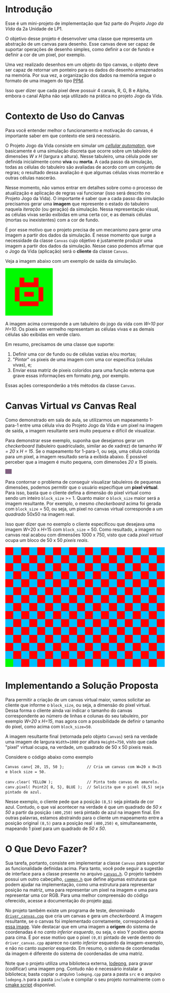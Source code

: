 # Introdução

Esse é um mini-projeto de implementação que faz parte do *Projeto Jogo da Vida* da 2a Unidade de LP1.

O objetivo desse projeto é desenvolver uma classe que representa um abstração de um canvas para desenho.
Esse canvas deve ser capaz de suportar operações de desenho simples, como definir a cor de fundo e definir a cor de um pixel, por exemplo.

Uma vez realizado desenhos em um objeto do tipo canvas, o objeto deve ser capaz de retornar um ponteiro para os dados do desenho armazenados na memória. Por sua vez, a organização dos dados na memória segue o formato de uma imagem do tipo [PPM](https://en.wikipedia.org/wiki/Netpbm_format).

Isso quer dizer que cada pixel deve possuir 4 canais, R, G, B e Alpha, embora o canal Alpha não seja utilizado na prática no projeto Jogo da Vida.

# Contexto de Uso do Canvas

Para você entender melhor o funcionamento e motivação do canvas, é importante saber em que contexto ele será necessário.

O Projeto Jogo da Vida consiste em simular um [_cellular automaton_](https://en.wikipedia.org/wiki/Cellular_automaton), que basicamente é uma simulação discreta que ocorre sobre um tabuleiro de dimensões _W x H_ (largura x altura). Nesse tabuleiro, uma célula pode ser definida inicialmente como **viva** ou **morta**.
A cada passo da simulação, todas as células do tabuleiro são avaliadas de acordo com um conjunto de regras; o resultado dessa avaliação é que algumas células vivas morrerão e outras células nascerão.

Nesse momento, não vamos entrar em detalhes sobre como o processo de atualização e aplicação de regras vai funcionar (isso será descrito no Projeto Jogo da Vida). O importante é saber que a cada passo da simulação precisamos gerar uma **imagem** que represente o estado do tabuleiro naquela _iteração_ (ou geração) da simulação.
Nessa representação visual, as células vivas serão exibidas em uma certa cor, e as demais células (mortas ou inexistentes) com a cor de fundo.

É por esse motivo que o projeto precisa de um mecanismo para gerar uma imagem a partir dos dados da simulação. É nesse momento que surge a necessidade da classe `Canvas` cujo objetivo é justamente produzir uma imagem a partir dos dados da simulação. Nesse caso podemos afirmar que o Jogo da Vida (aplicação) será o **cliente** da classe `Canvas`.

Veja a imagem abaixo com um exemplo de saída da simulação.

 <img src="./pics/generation_0001.png" width="150">

A imagem acima corresponde a um tabuleiro do jogo da vida com _W=10_ por _H=10_. Os pixeis em vermelho representam as células vivas e as demais células são exibidas em verde claro.

Em resumo, precisamos de uma classe que suporte:
1. Definir uma cor de fundo ou de células vazias e/ou mortas;
2. "_Pintar_" os pixeis de uma imagem com uma cor específica (células vivas), e;
3. Enviar essa matriz de pixeis coloridos para uma função externa que grave essas informações em formato _png_, por exemplo.

Essas ações corresponderão a três métodos da classe `Canvas`.

# Canvas Virtual _vs_ Canvas Real

Como demonstrado em sala de aula, se utilizarmos um mapeamento 1-para-1 entre uma célula viva do Projeto Jogo da Vida e um pixel na imagem de saída, a imagem resultante será muito pequena e difícil de visualizar.

Para demonstrar esse exemplo, suponha que desejamos gerar um _checkerboard_ (tabuleiro quadriculado, similar ao de xadrez) de tamanho _W = 20_ x _H = 15_. Se o mapeamento for 1-para-1, ou seja, uma célula colorida para um pixel, a imagem resultado seria a exibida abaixo. É possível perceber que a imagem é muito pequena, com dimensões _20 x 15_ pixeis.

 <img src="./pics/saida_1.png">

Para contornar o problema de conseguir visualizar tabuleiros de pequenas dimensões, podemos permitir que o usuário especifique um **pixel virtual**.
Para isso, basta que o cliente defina a dimensão do pixel virtual como sendo um inteiro `block_size` >= 1. Quanto maior o `block_size` maior será  a imagem resultante. Por exemplo, o mesmo _checkerboard_ acima foi gerada com `block_size` = 50, ou seja, um pixel no canvas virtual corresponde a um _quadrado_ 50x50 na imagem real.

Isso quer dizer que no exemplo o cliente especificou que desejava uma imagem _W_=20 x _H_=15 com `block_size` = 50. Como resultado, a imagem no canvas real acabou com dimensões 1000 x 750, visto que cada _pixel virtual_  ocupa um bloco de 50 x 50 _pixeis reais_.

 <img src="./pics/saida_50.png">

# Implementando a Solução Proposta

Para permitir a criação de um canvas virtual maior, vamos solicitar ao cliente que informe o `block_size`, ou seja, a dimensão do pixel virtual. Dessa forma o cliente ainda vai indicar o tamanho do canvas correspondente ao número de linhas e colunas do seu tabuleiro, por exemplo _W=20_ x _H=15_, mas agora com a possibilidade de definir o tamanho do pixel, como acima com `block_size=50`.

A imagem resultante final (retornada pelo objeto `Canvas`) será na verdade uma imagem de largura `Width=1000` por altura `Height=750`, visto que cada "pixel" virtual ocupa, na verdade, um quadrado de 50 x 50 pixeis reais.

Considere o código abaixo como exemplo

```
Canvas canv{ 20, 15, 50 };          // Cria um canvas com W=20 x H=15 e block size = 50.

canv.clear( YELLOW );               // Pinta todo canvas de amarelo.
canv.pixel( Point2{ 8, 5}, BLUE );  // Solicita que o pixel (8,5) seja pintado de azul.
```

Nesse exemplo, o cliente pede que a posição `(8,5)` seja pintada de cor azul. Contudo, o que vai acontecer na verdade é que um quadrado de _50 x 50_ a partir da posição `(400,250)` será pintado de azul na imagem final. Em outras palavras, estamos abstraindo para o cliente um mapeamento entre a posição original `(8,5)` para a posição real `(400,250)` e, simultaneamente, mapeando 1 pixel para um quadrado de _50 x 50_.

# O Que Devo Fazer?

Sua tarefa, portanto, consiste em implementar a classe `Canvas` para suportar as funcionalidade definidas acima. Para tanto, você pode seguir a sugestão de interface para a classe presente no arquivo [`canvas.h`](include/canvas.h). O projeto também possui um outro cabeçalho, [`common.h`](include/common.h) que define algumas estruturas que podem ajudar na implementação, como uma estrutura para representar posição na matriz, uma para representar um pixel na imagem e uma para representar uma cor RGB. Para uma melhor compreensão do código oferecido, acesse a documentação do projeto [aqui](https://selan.bitbucket.io/canvas).

No projeto também existe um programa de teste, denominado [`driver_canvas.cpp`](src/driver_canvas.cpp) que cria um canvas e gera um _checkerboard_. A imagem resultante, se o canvas foi implementado corretamente, corresponderá a [essa image](build/test.png). Vale destacar que em uma imagem a **origem** do sistema de coordenadas é no _canto inferior esquerdo_, ou seja, o eixo Y positivo aponta para cima. É por esse motivo que o pixel `(0,0)` pintado de verde dentro do `driver_canvas.cpp` aparece no canto _inferior_ esquerdo da imagem-exemplo, e não no canto _superior_ esquerdo. Em resumo, o sistema de coordenadas da imagem é diferente do sistema de coordenadas de uma matriz.

Note que o projeto utiliza uma biblioteca externa, [lodepng](https://github.com/lvandeve/lodepng/blob/master/examples/example_encode.cpp), para gravar (codificar) uma imagem png. Contudo não é necessário instalar a biblioteca; basta copiar o arquivo `lodepng.cpp` para a pasta `src` e o arquivo `lodepng.h` para a pasta `include` e compilar o seu projeto normalmente com o [cmake script](CMakeLists.txt) disponível.
